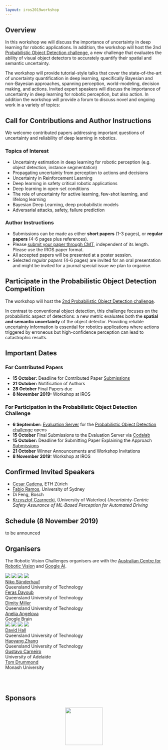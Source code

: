 ```yaml
---
layout: iros2019workshop
---
```



## Overview
In this workshop we will discuss the importance of uncertainty in deep learning for robotic applications. In addition, the workshop will host the 2nd [Probabilistic Object Detection challenge](object-detection), a new challenge that evaluates the ability of visual object detectors to accurately quantify their spatial and semantic uncertainty.

The workshop will provide tutorial-style talks that cover the state-of-the-art of uncertainty quantification in deep learning, specifically Bayesian and non-Bayesian approaches, spanning perception, world-modeling, decision making, and actions. Invited expert speakers will discuss the importance of uncertainty in deep learning for robotic perception, but also action. In addition the workshop will provide a forum to discuss novel and ongoing work in a variety of topics:

## Call for Contributions and Author Instructions

We welcome contributed papers addressing important questions of uncertainty and reliability of deep learning in robotics.  

### Topics of Interest
   * Uncertainty estimation in deep learning for robotic perception (e.g. object detection, instance segmentation)
   * Propagating uncertainty from perception to actions and decisions
   * Uncertainty in Reinforcement Learning
   * Deep learning in safety critical robotic applications
   * Deep learning in open-set conditions
   * The role of uncertainty for active learning, few-shot learning, and lifelong learning
   * Bayesian Deep Learning, deep probabilistic models
   * Adversarial attacks, safety, failure prediction

### Author Instructions
* Submissions can be made as either **short papers** (1-3 pages), or **regular papers** (4-6 pages plus references).
* Please [submit your paper through CMT](https://cmt3.research.microsoft.com/IUDLR2019), independent of its length. Please use the IROS paper format.
* All accepted papers will be presented at a poster session.
* Selected _regular papers_ (4-6 pages) are invited for an oral presentation and might be invited for a journal special issue we plan to organise.

## Participate in the Probabilistic Object Detection Competition
The workshop will host the [2nd Probabilistic Object Detection challenge](object-detection).

In contrast to conventional object detection, this challenge focuses on the probabilistic aspect of detections: a new metric evaluates both the **spatial and semantic uncertainty** of the object detector. Providing reliable uncertainty information is essential for robotics applications where actions triggered by erroneous but high-confidence perception can lead to catastrophic results.

## Important Dates

### For Contributed Papers
* **15 October:** Deadline for Contributed Paper [Submissions](https://cmt3.research.microsoft.com/IUDLR2019)
* **21 October:** Notification of Authors
* **28 October** Final Papers due
* **8 November 2019:** Workshop at IROS

### For Participation in the Probabilistic Object Detection Challenge
* **6 September:** [Evaluation Server](https://competitions.codalab.org/competitions/20597) for the [Probabilistic Object Detection challenge](object-detection) opens
* **15 October** Final Submissions to the Evaluation Server via [Codalab](https://competitions.codalab.org/competitions/20940)
* **15 October:** Deadline for Submitting Paper Explaining the Approach [Submissions](https://cmt3.research.microsoft.com/IUDLR2019)
* **21 October** Winner Announcements and Workshop Invitations
* **8 November 2019:** Workshop at IROS

## Confirmed Invited Speakers

* [Cesar Cadena](http://n.ethz.ch/~cesarc/), ETH Zürich
* [Fabio Ramos](http://www-personal.usyd.edu.au/~framos/Home.html), University of Sydney
* Di Feng, Bosch
* [Krzysztof Czarnecki](https://gsd.uwaterloo.ca/kczarnec), (University of Waterloo)
  _Uncertainty-Centric Safety Assurance of ML-Based Perception for Automated Driving_

## Schedule (8 November 2019)

to be announced

## Organisers

The Robotic Vision Challenges organisers are with the [Australian Centre for Robotic Vision](http://www.roboticvision.org) and [Google AI](http://ai.google/).

<div class="portrait_row">
<img class="col fith portrait" src="assets/img/niko.jpg"/>  
<img class="col fith portrait" src="assets/img/feras.jpg"/>
<img class="col fith portrait" src="assets/img/dimity.png"/>
<img class="col fith portrait" src="assets/img/anelia2.jpg"/>
</div>
<div class="col fith caption">
      <a href="http://www.nikosuenderhauf.info">Niko Sünderhauf</a><br>Queensland University of Technology
</div>
<div class="col fith caption">
      <a href="http://www.ferasdayoub.com">Feras Dayoub</a> <br>Queensland University of Technology
</div>
<div class="col fith caption">
      <a href="https://www.roboticvision.org/rv_person/dimity-miller/">Dimity Miller</a> <br> Queensland University of Technology
</div>
<div class="col fith caption">
      <a href="https://ai.google/research/people/AneliaAngelova">Anelia Angelova</a> <br> Google Brain
</div>


<div class="portrait_row">
<img class="col fith portrait" src="assets/img/david.jpg"/>
<img class="col fith portrait" src="assets/img/haoyang.jpg"/>
<img class="col fith portrait" src="assets/img/gustavo.jpg"/>  
<img class="col fith portrait" src="assets/img/TomDrummond.jpg"/>
</div>
<div class="col fith caption">
      <a href="https://sites.google.com/view/davidhallcv/home">David Hall</a> <br>Queensland University of Technology
</div>
<div class="col fith caption">
      <a href="https://staff.qut.edu.au/staff/haoyang.zhang.acrv">Haoyang Zhang</a> <br>Queensland University of Technology
</div>
<div class="col fith caption">
      <a href="https://cs.adelaide.edu.au/~carneiro/">Gustavo Carneiro</a> <br> University of Adelaide
</div>
<div class="col fith caption">
      <a href="https://www.monash.edu/engineering/tomdrummond">Tom Drummond</a> <br> Monash University
</div>


<br><br>

## Sponsors
<div style="display:flex; justify-content:center;">
<a href="http://www.roboticvision.org"><img style="height:120px;" src="assets/img/acrv.png"></a>
<!-- <a href="http://ai.google"><img style="margin-left:100px; height:100px" src="assets/img/google-logo.png"></a> -->
</div>
